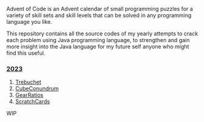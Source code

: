Advent of Code is an Advent calendar of small programming puzzles for a variety of skill sets and skill levels that can
be solved in any programming language you like.

This repository contains all the source codes of my yearly attempts to crack each problem using Java programming
language, to strengthen and gain more insight into the Java language for my future self anyone who might find this
useful.

### [2023](https://github.com/papayankey/advent-of-code/tree/main/src/main/java/com/github/papayankey/AoC_2023)

1. [Trebuchet](https://github.com/papayankey/advent-of-code/tree/main/src/main/java/com/github/papayankey/AoC_2023/day_01/Trebuchet.java)
2. [CubeConundrum](https://github.com/papayankey/advent-of-code/tree/main/src/main/java/com/github/papayankey/AoC_2023/day_01/CubeConundrum.java)
3. [GearRatios](https://github.com/papayankey/advent-of-code/tree/main/src/main/java/com/github/papayankey/AoC_2023/day_01/GearRatios.java)
4. [ScratchCards](https://github.com/papayankey/advent-of-code/tree/main/src/main/java/com/github/papayankey/AoC_2023/day_01/ScratchCards.java)

WIP



